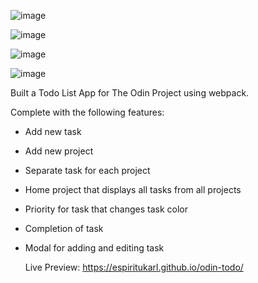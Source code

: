 ![image](https://github.com/espiritukarl/odin-todo/assets/55738965/b4162f1e-1067-4bd4-a4e9-67bd9f4ffb68)

![image](https://github.com/espiritukarl/odin-todo/assets/55738965/ed55b02d-0019-4b6f-972b-5dbae0a90e14)

![image](https://github.com/espiritukarl/odin-todo/assets/55738965/2d588b04-1981-4b3c-aac2-91dc63cd0e27)

![image](https://github.com/espiritukarl/odin-todo/assets/55738965/04b9a4b3-11ce-4ac7-8acf-a9d0678c1033)


Built a Todo List App for The Odin Project using webpack.

Complete with the following features:
- Add new task
- Add new project
- Separate task for each project
- Home project that displays all tasks from all projects
- Priority for task that changes task color
- Completion of task
- Modal for adding and editing task

  Live Preview: https://espiritukarl.github.io/odin-todo/
